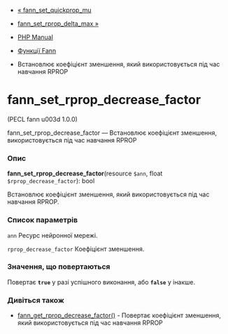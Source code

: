 - [« fann_set_quickprop_mu](function.fann-set-quickprop-mu.md)
- [fann_set_rprop_delta_max »](function.fann-set-rprop-delta-max.md)

- [PHP Manual](index.md)
- [Функції Fann](ref.fann.md)
- Встановлює коефіцієнт зменшення, який використовується під час навчання
RPROP

# fann_set_rprop_decrease_factor

(PECL fann u003d 1.0.0)

fann_set_rprop_decrease_factor — Встановлює коефіцієнт зменшення,
використовується під час навчання RPROP

### Опис

**fann_set_rprop_decrease_factor**(resource `$ann`, float
`$rprop_decrease_factor`): bool

Встановлює коефіцієнт зменшення, який використовується під час навчання
RPROP.

### Список параметрів

`ann`
Ресурс нейронної мережі.

`rprop_decrease_factor`
Коефіцієнт зменшення.

### Значення, що повертаються

Повертає **`true`** у разі успішного виконання, або **`false`** у
інакше.

### Дивіться також

- [fann_get_rprop_decrease_factor()](function.fann-get-rprop-decrease-factor.md) -
Повертає коефіцієнт зменшення, який використовується під час навчання
RPROP
